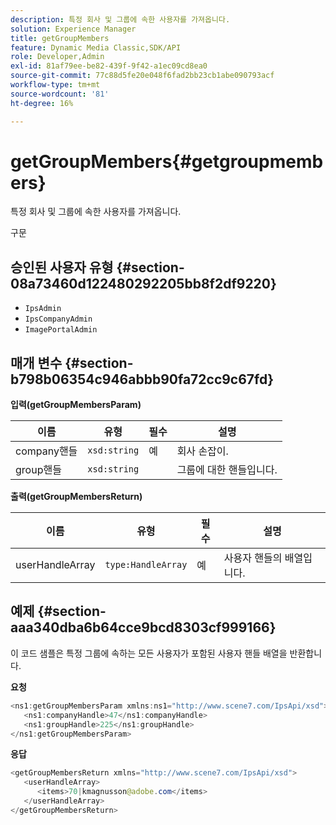 ```yaml
---
description: 특정 회사 및 그룹에 속한 사용자를 가져옵니다.
solution: Experience Manager
title: getGroupMembers
feature: Dynamic Media Classic,SDK/API
role: Developer,Admin
exl-id: 81af79ee-be82-439f-9f42-a1ec09cd8ea0
source-git-commit: 77c88d5fe20e048f6fad2bb23cb1abe090793acf
workflow-type: tm+mt
source-wordcount: '81'
ht-degree: 16%

---
```


# getGroupMembers{#getgroupmembers}

특정 회사 및 그룹에 속한 사용자를 가져옵니다.

구문

## 승인된 사용자 유형 {#section-08a73460d122480292205bb8f2df9220}

* `IpsAdmin`
* `IpsCompanyAdmin`
* `ImagePortalAdmin`

## 매개 변수 {#section-b798b06354c946abbb90fa72cc9c67fd}

**입력(getGroupMembersParam)**

| 이름 | 유형 | 필수 | 설명 |
|---|---|---|---|
| company핸들 | `xsd:string` | 예 | 회사 손잡이. |
| group핸들 | `xsd:string` |  | 그룹에 대한 핸들입니다. |

**출력(getGroupMembersReturn)**

| 이름 | 유형 | 필수 | 설명 |
|---|---|---|---|
| userHandleArray | `type:HandleArray` | 예 | 사용자 핸들의 배열입니다. |

## 예제 {#section-aaa340dba6b64cce9bcd8303cf999166}

이 코드 샘플은 특정 그룹에 속하는 모든 사용자가 포함된 사용자 핸들 배열을 반환합니다.

**요청**

```java
<ns1:getGroupMembersParam xmlns:ns1="http://www.scene7.com/IpsApi/xsd">
   <ns1:companyHandle>47</ns1:companyHandle>
   <ns1:groupHandle>225</ns1:groupHandle>
</ns1:getGroupMembersParam>
```

**응답**

```java
<getGroupMembersReturn xmlns="http://www.scene7.com/IpsApi/xsd">
   <userHandleArray>
      <items>70|kmagnusson@adobe.com</items>
   </userHandleArray>
</getGroupMembersReturn>
```
